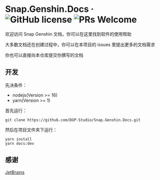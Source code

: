 # Snap.Genshin.Docs &middot; ![GitHub license](https://img.shields.io/github/license/DGP-Studio/Snap.Genshin.Docs.svg?style=flat-square) ![PRs Welcome](https://img.shields.io/badge/PRs-welcome-informational.svg?style=flat-square)

欢迎访问 Snap Genshin 文档，你可以在这里找到软件的使用帮助

大多数文档还在创建过程中，你可以在本项目的 issues 里提出更多的文档需求

你也可以直接向本仓库提交你撰写的文档

## 开发

先决条件：
- nodejs(Version >= 16)
- yarn(Version >= 1)

首先运行：
```git
git clone https://github.com/DGP-Studio/Snap.Genshin.Docs.git
```

然后在项目文件夹下运行：

```yarn
yarn install
yarn docs:dev
```

## 感谢

[JetBrains](https://www.jetbrains.com/zh-cn/community/opensource/#support)
